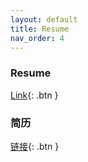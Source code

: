 ```yaml
---
layout: default
title: Resume
nav_order: 4
---
```


### Resume
[Link](/assets/resume/resume_en.pdf){: .btn }

### 简历
[链接](/assets/resume/resume_cn.pdf){: .btn }
